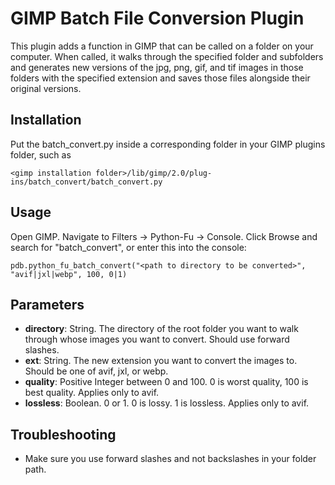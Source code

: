 # GIMP Batch File Conversion Plugin

This plugin adds a function in GIMP that can be called on a folder on your computer.  When called, it walks through the specified folder and subfolders and generates new versions of the jpg, png, gif, and tif images in those folders with the specified extension and saves those files alongside their original versions.

## Installation

Put the batch_convert.py inside a corresponding folder in your GIMP plugins folder, such as 
```
<gimp installation folder>/lib/gimp/2.0/plug-ins/batch_convert/batch_convert.py
```

## Usage

Open GIMP.  Navigate to Filters -> Python-Fu -> Console.  Click Browse and search for "batch_convert", or enter this into the console:

```
pdb.python_fu_batch_convert("<path to directory to be converted>", "avif|jxl|webp", 100, 0|1)
```

## Parameters

* **directory**: String.  The directory of the root folder you want to walk through whose images you want to convert.  Should use forward slashes.
* **ext**: String.  The new extension you want to convert the images to.  Should be one of avif, jxl, or webp.
* **quality**: Positive Integer between 0 and 100.  0 is worst quality, 100 is best quality.  Applies only to avif.
* **lossless**: Boolean.  0 or 1.  0 is lossy.  1 is lossless.  Applies only to avif.

## Troubleshooting

* Make sure you use forward slashes and not backslashes in your folder path.

